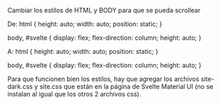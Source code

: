 Cambiar los estilos de HTML y BODY para que se pueda scrollear

De:
html {
height: auto;
width: auto;
position: static;
}

body,
#svelte {
display: flex;
flex-direction: column;
height: auto;
}

A:
html {
height: auto;
width: auto;
position: static;
}

body,
#svelte {
display: flex;
flex-direction: column;
height: auto;
}

Para que funcionen bien los estilos, hay que agregar los archivos site-dark.css y site.css que están en la página de Svelte Material UI (no se instalan al igual que los otros 2 archivos css).
